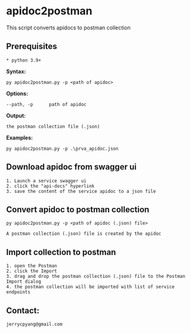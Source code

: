 # apidoc2postman
This script converts apidocs to postman collection

## Prerequisites
    * python 3.9+

**Syntax:**

    py apidoc2postman.py -p <path of apidoc>

**Options:**

    --path, -p      path of apidoc

**Output:**

    the postman collection file (.json)

    
**Examples:**

    py apidoc2postman.py -p .\prva_apidoc.json

## Download apidoc from swagger ui
    1. Launch a service swagger ui
    2. click the "api-docs" hyperlink
    3. save the content of the service apidoc to a json file

## Convert apidoc to postman collection
    py apidoc2postman.py -p <path of apidoc (.json) file> 
    
    A postman collection (.json) file is created by the apidoc 

## Import collection to postman
    1. open the Postman
    2. click the Import
    3. drag and drop the postman collection (.json) file to the Postman Import dialog
    4. the postman collection will be imported with list of service endpoints

## Contact:
    jerrycpyang@gmail.com

